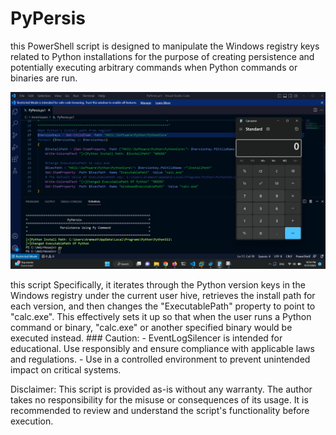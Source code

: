 # PyPersis
this PowerShell script is designed to manipulate the Windows registry keys related to Python installations for the purpose of creating persistence and potentially executing arbitrary commands when Python commands or binaries are run.
<p align="center">
  <img src="Img/PyPersis.png" alt="Master">
</p>
this script Specifically, it iterates through the Python version keys in the Windows registry under the current user hive, retrieves the install path for each version, and then changes the "ExecutablePath" property to point to "calc.exe". This effectively sets it up so that when the user runs a Python command or binary, "calc.exe" or another specified binary would be executed instead.
### Caution:
- EventLogSilencer is intended for educational. Use responsibly and ensure compliance with applicable laws and regulations.
- Use in a controlled environment to prevent unintended impact on critical systems.

Disclaimer:
This script is provided as-is without any warranty. The author takes no responsibility for the misuse or consequences of its usage. It is recommended to review and understand the script's functionality before execution.
